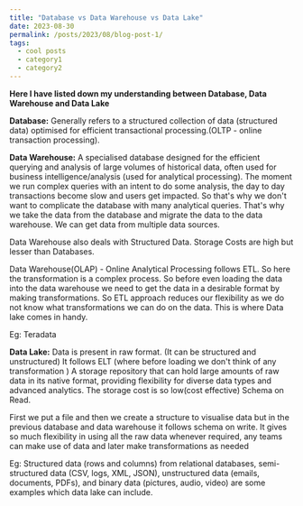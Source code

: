 ```yaml
---
title: "Database vs Data Warehouse vs Data Lake"
date: 2023-08-30
permalink: /posts/2023/08/blog-post-1/
tags:
  - cool posts
  - category1
  - category2
---
```


**Here I have listed down my understanding between Database, Data Warehouse and Data Lake**

**Database:** Generally refers to a structured collection of data (structured data) optimised for efficient transactional processing.(OLTP - online transaction processing).

**Data Warehouse:** A specialised database designed for the efficient querying and analysis of large volumes of historical data, often used for business intelligence/analysis (used for analytical processing). The moment we run complex queries with an intent to do some analysis, the day to day transactions become slow and users get impacted. So that's why we don't want to complicate the database with many analytical queries. That's why we take the data from the database and migrate the data to the data warehouse. We can get data from multiple data sources. 

Data Warehouse also deals with Structured Data. Storage Costs are high but lesser than Databases.

Data Warehouse(OLAP) - Online Analytical Processing follows ETL. So here the transformation is a complex process. So before even loading the data into the data warehouse we need to get the data in a desirable format by making transformations. So ETL approach reduces our flexibility as we do not know what transformations we can do on the data. This is where Data lake comes in handy.

Eg: Teradata

**Data Lake:** Data is present in raw format. (It can be structured and unstructured)  It follows ELT (where  before loading we don't think of any transformation ) A storage repository that can hold large amounts of raw data in its native format, providing flexibility for diverse data types and advanced analytics. The storage cost is so low(cost effective) Schema on Read.

First we put a file and then we create a structure to visualise data but in the previous database and data warehouse it follows schema on write. It gives so much flexibility in using all the raw data whenever required, any teams can make use of data and later make transformations as needed

Eg: Structured data (rows and columns) from relational databases, semi-structured data (CSV, logs, XML, JSON), unstructured data (emails, documents, PDFs), and binary data (pictures, audio, video) are some examples which data lake can include.

